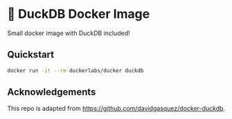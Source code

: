 # 🦆 DuckDB Docker Image

Small docker image with DuckDB included!

## Quickstart

```bash
docker run -it --rm duckerlabs/ducker duckdb
```
## Acknowledgements

This repo is adapted from https://github.com/davidgasquez/docker-duckdb.
